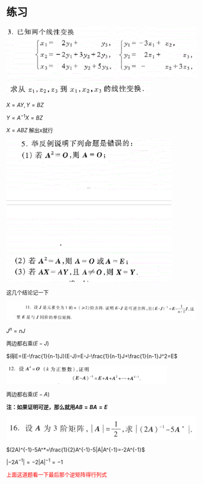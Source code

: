 # 练习
![](pictures/2022-10-10-16-50-53.png)
![](pictures/2022-10-10-16-51-05.png)

$X=AY,Y=BZ$

$Y=A^{-1}X=BZ$

$X=ABZ$
解出x就行

![](pictures/2022-10-10-16-57-34.png)

这几个结论记一下

![](pictures/2022-10-10-17-26-18.png)

$J^n=nJ$

两边都右乘$(E-J)$

$得E=(E-\frac{1}{n-1}J)(E-J)=E-J-\frac{1}{n-1}J+\frac{1}{n-1}J^2=E$

![](pictures/2022-10-10-17-30-18.png)

两边都右乘$(E-A)$

**注：如果证明可逆，那么就用$AB=BA=E$**

![](pictures/2022-10-10-18-57-34.png)

$(2A)^{-1}-5A^*=\frac{1}{2}A^{-1}-5|A|A^{-1}=-2A^{-1}$

$|-2A^{-1}|=-2|A|^{-1}=-1$

<font color=red>上面这道题看一下最后那个逆矩阵得行列式</font>

